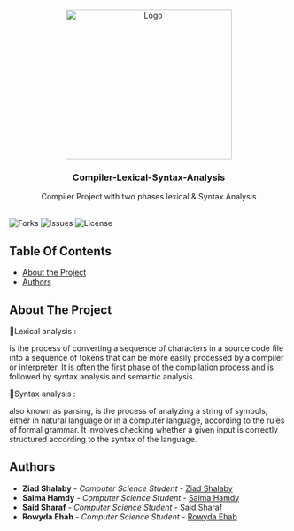 
<br/>
<p align="center">
  <a href="https://github.com/ZeadShalaby/Compiler-lexical-Syntax-analysis">
          <img src="https://imgur.com/C1AuCeL.png?w=996" alt="Logo" width="300" height="270">

  </a>
    
<h3 align="center">Compiler-Lexical-Syntax-Analysis</h3>

  <p align="center">
   Compiler Project  with  two phases  lexical & Syntax Analysis
    <br/>
    <br/>
  </p>
  

![Forks](https://img.shields.io/github/forks/ZeadShalaby/Compiler-lexical-Syntax-analysis?style=social) ![Issues](https://img.shields.io/github/issues/ZeadShalaby/Compiler-lexical-Syntax-analysis) ![License](https://img.shields.io/github/license/ZeadShalaby/Compiler-lexical-Syntax-analysis)

## Table Of Contents

* [About the Project](#about-the-project)
* [Authors](#authors)




## About The Project

📌Lexical analysis : 

is the process of converting a sequence of characters in a source code file into a sequence of tokens that can be more easily processed by a compiler or interpreter. It is often the first phase of the compilation process and is followed by syntax analysis and semantic analysis.

📌Syntax analysis :

also known as parsing, is the process of analyzing a string of symbols, either in natural language or in a computer language, according to the rules of formal grammar. It involves checking whether a given input is correctly structured according to the syntax of the language.



## Authors
* **Ziad Shalaby** - *Computer Science Student* - [Ziad Shalaby](https://github.com/ZeadShalaby)
* **Salma Hamdy** - *Computer Science Student* - [Salma Hamdy](https://github.com/salmaserag)
* **Said Sharaf** - *Computer Science Student* - [Said Sharaf](https://github.com/Saidsharaf)
* **Rowyda Ehab** - *Computer Science Student* - [Rowyda Ehab](https://github.com/RowydaEhab8)


